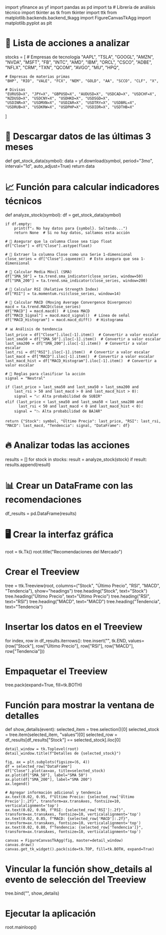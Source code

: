 import yfinance as yf
import pandas as pd
import ta  # Librería de análisis técnico
import tkinter as tk
from tkinter import ttk
from matplotlib.backends.backend_tkagg import FigureCanvasTkAgg
import matplotlib.pyplot as plt

# 📌 Lista de acciones a analizar
stocks = [
    # Empresas de tecnología
    "AAPL", "TSLA", "GOOGL", "AMZN", "NVDA", "MSFT", "FB", "INTC", "AMD", "IBM",
    "ORCL", "CSCO", "ADBE", "NFLX", "CRM", "TXN", "QCOM", "AVGO", "MU", "HPQ",
    
    # Empresas de materias primas
    "BHP", "RIO", "VALE", "FCX", "NEM", "GOLD", "AA", "SCCO", "CLF", "X",
    
    # Divisas
    "EURUSD=X", "JPY=X", "GBPUSD=X", "AUDUSD=X", "USDCAD=X", "USDCHF=X", "NZDUSD=X", "USDCNY=X", "USDHKD=X", "USDSGD=X",
    "USDINR=X", "USDMXN=X", "USDZAR=X", "USDTRY=X", "USDBRL=X", "USDRUB=X", "USDKRW=X", "USDPHP=X", "USDIDR=X", "USDTHB=X"
]

# 🚀 Descargar datos de las últimas 3 meses
def get_stock_data(symbol):
    data = yf.download(symbol, period="3mo", interval="1d", auto_adjust=True)
    return data

# 📈 Función para calcular indicadores técnicos
def analyze_stock(symbol):
    df = get_stock_data(symbol)
    
    if df.empty:
        print(f"⚠️ No hay datos para {symbol}. Saltando...")
        return None  # Si no hay datos, saltamos esta acción
    
    # 📌 Asegurar que la columna Close sea tipo float
    df["Close"] = df["Close"].astype(float)

    # 📌 Extraer la columna Close como una Serie 1-dimensional
    close_series = df["Close"].squeeze()  # Esto asegura que sea 1-dimensional

    # 📌 Calcular Media Móvil (SMA)
    df["SMA_50"] = ta.trend.sma_indicator(close_series, window=50)
    df["SMA_200"] = ta.trend.sma_indicator(close_series, window=200)

    # 📌 Calcular RSI (Relative Strength Index)
    df["RSI"] = ta.momentum.rsi(close_series, window=14)

    # 📌 Calcular MACD (Moving Average Convergence Divergence)
    macd = ta.trend.MACD(close_series)
    df["MACD"] = macd.macd()  # Línea MACD
    df["MACD_Signal"] = macd.macd_signal()  # Línea de señal
    df["MACD_Histogram"] = macd.macd_diff()  # Histograma

    # 📊 Análisis de tendencia
    last_price = df["Close"].iloc[-1].item()  # Convertir a valor escalar
    last_sma50 = df["SMA_50"].iloc[-1].item()  # Convertir a valor escalar
    last_sma200 = df["SMA_200"].iloc[-1].item()  # Convertir a valor escalar
    last_rsi = df["RSI"].iloc[-1].item()  # Convertir a valor escalar
    last_macd = df["MACD"].iloc[-1].item()  # Convertir a valor escalar
    last_macd_hist = df["MACD_Histogram"].iloc[-1].item()  # Convertir a valor escalar

    # 🚀 Reglas para clasificar la acción
    signal = "Neutral"
    
    if (last_price > last_sma50 and last_sma50 > last_sma200 and 
        last_rsi > 50 and last_macd > 0 and last_macd_hist > 0):
        signal = "📈 Alta probabilidad de SUBIR"
    elif (last_price < last_sma50 and last_sma50 < last_sma200 and 
          last_rsi < 50 and last_macd < 0 and last_macd_hist < 0):
        signal = "📉 Alta probabilidad de BAJAR"

    return {"Stock": symbol, "Último Precio": last_price, "RSI": last_rsi, "MACD": last_macd, "Tendencia": signal, "DataFrame": df}

# 🔥 Analizar todas las acciones
results = []
for stock in stocks:
    result = analyze_stock(stock)
    if result:
        results.append(result)

# 📊 Crear un DataFrame con las recomendaciones
df_results = pd.DataFrame(results)

# 🖥️ Crear la interfaz gráfica
root = tk.Tk()
root.title("Recomendaciones del Mercado")

# Crear el Treeview
tree = ttk.Treeview(root, columns=("Stock", "Último Precio", "RSI", "MACD", "Tendencia"), show="headings")
tree.heading("Stock", text="Stock")
tree.heading("Último Precio", text="Último Precio")
tree.heading("RSI", text="RSI")
tree.heading("MACD", text="MACD")
tree.heading("Tendencia", text="Tendencia")

# Insertar los datos en el Treeview
for index, row in df_results.iterrows():
    tree.insert("", tk.END, values=(row["Stock"], row["Último Precio"], row["RSI"], row["MACD"], row["Tendencia"]))

# Empaquetar el Treeview
tree.pack(expand=True, fill=tk.BOTH)

# Función para mostrar la ventana de detalles
def show_details(event):
    selected_item = tree.selection()[0]
    selected_stock = tree.item(selected_item, "values")[0]
    selected_row = df_results[df_results["Stock"] == selected_stock].iloc[0]
    
    detail_window = tk.Toplevel(root)
    detail_window.title(f"Detalles de {selected_stock}")
    
    fig, ax = plt.subplots(figsize=(6, 4))
    df = selected_row["DataFrame"]
    df["Close"].plot(ax=ax, title=selected_stock)
    ax.plot(df["SMA_50"], label="SMA 50")
    ax.plot(df["SMA_200"], label="SMA 200")
    ax.legend()
    
    # Agregar información adicional y tendencia
    ax.text(0.02, 0.95, f"Último Precio: {selected_row['Último Precio']:.2f}", transform=ax.transAxes, fontsize=10, verticalalignment='top')
    ax.text(0.02, 0.90, f"RSI: {selected_row['RSI']:.2f}", transform=ax.transAxes, fontsize=10, verticalalignment='top')
    ax.text(0.02, 0.85, f"MACD: {selected_row['MACD']:.2f}", transform=ax.transAxes, fontsize=10, verticalalignment='top')
    ax.text(0.02, 0.80, f"Tendencia: {selected_row['Tendencia']}", transform=ax.transAxes, fontsize=10, verticalalignment='top')
    
    canvas = FigureCanvasTkAgg(fig, master=detail_window)
    canvas.draw()
    canvas.get_tk_widget().pack(side=tk.TOP, fill=tk.BOTH, expand=True)

# Vincular la función show_details al evento de selección del Treeview
tree.bind("<Double-1>", show_details)

# Ejecutar la aplicación
root.mainloop()
